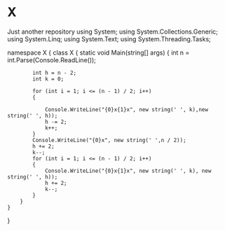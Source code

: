 # X
Just another repository
using System;
using System.Collections.Generic;
using System.Linq;
using System.Text;
using System.Threading.Tasks;

namespace X
{
    class X
    {
        static void Main(string[] args)
        {
            int n = int.Parse(Console.ReadLine());

            int h = n - 2;
            int k = 0;

            for (int i = 1; i <= (n - 1) / 2; i++)
            {
                
                Console.WriteLine("{0}x{1}x", new string(' ', k),new string(' ', h));
                h -= 2;
                k++;
            }
            Console.WriteLine("{0}x", new string(' ',n / 2));
            h += 2;
            k--;
            for (int i = 1; i <= (n - 1) / 2; i++)
            {
                Console.WriteLine("{0}x{1}x", new string(' ', k), new string(' ', h));
                h += 2;
                k--;
            }
        }
    }
}
